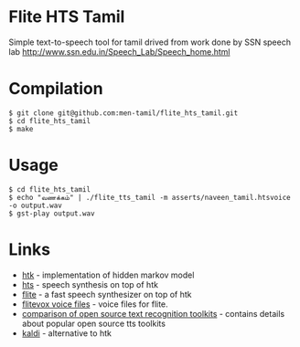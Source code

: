 Flite HTS Tamil
===============
Simple text-to-speech tool for tamil drived from work done by SSN speech lab http://www.ssn.edu.in/Speech_Lab/Speech_home.html

Compilation
===========
	$ git clone git@github.com:men-tamil/flite_hts_tamil.git
	$ cd flite_hts_tamil
	$ make

Usage
=====
	$ cd flite_hts_tamil
	$ echo "வணக்கம்" | ./flite_tts_tamil -m asserts/naveen_tamil.htsvoice -o output.wav
	$ gst-play output.wav

Links
=====

* [htk](http://htk.eng.cam.ac.uk/) - implementation of hidden markov model
* [hts](http://hts.sp.nitech.ac.jp/) - speech synthesis on top of htk
* [flite](http://www.festvox.org/flite) - a fast speech synthesizer on top of htk
* [flitevox voice files](http://www.festvox.org/flite/packed/flite-2.0/voices) - voice files for flite.
* [comparison of open source text recognition toolkits](http://suendermann.com/su/pdf/oasis2014.pdf) - contains details about popular open source tts toolkits
* [kaldi](http://kaldi-asr.org/) - alternative to htk